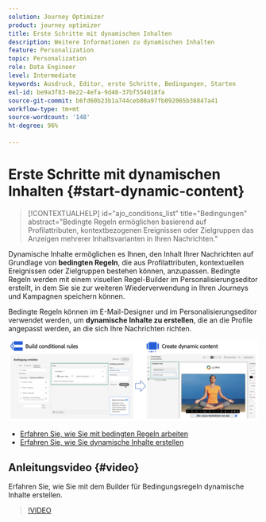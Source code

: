 ```yaml
---
solution: Journey Optimizer
product: journey optimizer
title: Erste Schritte mit dynamischen Inhalten
description: Weitere Informationen zu dynamischen Inhalten
feature: Personalization
topic: Personalization
role: Data Engineer
level: Intermediate
keywords: Ausdruck, Editor, erste Schritte, Bedingungen, Starten
exl-id: be9a3f83-8e22-4efa-9d48-37bf554018fa
source-git-commit: b6fd60b23b1a744ceb80a97fb092065b36847a41
workflow-type: tm+mt
source-wordcount: '148'
ht-degree: 96%

---
```


# Erste Schritte mit dynamischen Inhalten {#start-dynamic-content}

>[!CONTEXTUALHELP]
>id="ajo_conditions_list"
>title="Bedingungen"
>abstract="Bedingte Regeln ermöglichen basierend auf Profilattributen, kontextbezogenen Ereignissen oder Zielgruppen das Anzeigen mehrerer Inhaltsvarianten in Ihren Nachrichten."

Dynamische Inhalte ermöglichen es Ihnen, den Inhalt Ihrer Nachrichten auf Grundlage von **bedingten Regeln**, die aus Profilattributen, kontextuellen Ereignissen oder Zielgruppen bestehen können, anzupassen. Bedingte Regeln werden mit einem visuellen Regel-Builder im Personalisierungseditor erstellt, in dem Sie sie zur weiteren Wiederverwendung in Ihren Journeys und Kampagnen speichern können.

Bedingte Regeln können im E-Mail-Designer und im Personalisierungseditor verwendet werden, um **dynamische Inhalte zu erstellen**, die an die Profile angepasst werden, an die sich Ihre Nachrichten richten.

![](assets/conditions-overview.png)

* [Erfahren Sie, wie Sie mit bedingten Regeln arbeiten](create-conditions.md)
* [Erfahren Sie, wie Sie dynamische Inhalte erstellen](dynamic-content.md)

## Anleitungsvideo {#video}

Erfahren Sie, wie Sie mit dem Builder für Bedingungsregeln dynamische Inhalte erstellen.

>[!VIDEO](https://video.tv.adobe.com/v/3409815?quality=12)
